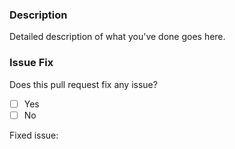 ### Description

Detailed description of what you've done goes here.

### Issue Fix

Does this pull request fix any issue?
- [ ] Yes
- [ ] No

Fixed issue: 

<!--
First of all, thanks for taking your time!

### Pull Request Checklist

Before sending your pull requests, make sure you followed this list and tick all items;
- Read [contributing guideline](CONTRIBUTING.md);
- Read [code of conduct](CODE_OF_CONDUCT.md); &
- Changes are consistent with my coding style.
-->
